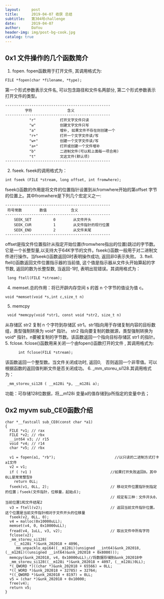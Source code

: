 ```yaml
---
layout:     post
title:      2019-04-07 收获 总结
subtitle:   第304号challenge
date:       2019-04-07
author:     DaYou
header-img: img/post-bg-cook.jpg
catalog: true
---
```



## 0x1 文件操作的几个函数简介
1. fopen. fopen函数用于打开文件, 其调用格式为:
```
FILE *fopen(char *filename, *type);
```
第一个形式参数表示文件名, 可以包含路径和文件名两部分, 第二个形式参数表示打开文件的类型。
```
------------------------------------------------
         字符                含义
------------------------------------------------
           "r"           打开文字文件只读
           "w"           创建文字文件只写
           "a"           增补, 如果文件不存在则创建一个
           "r+"          打开一个文字文件读/写
           "w+"          创建一个文字文件读/写
           "a+"          打开或创建一个文件增补
           "b"           二进制文件(可以和上面每一项合用)
           "t"           文这文件(默认项)
------------------------------------------------
```
2. fseek.  fseek的调用格式为：
```
int fseek (FILE *stream, long offset, int fromwhere); 
```
fseek()函数的作用是将文件的位置指针设置到从fromwhere开始的第offset 字节的位置上。其中fromwhere是下列几个宏定义之一:
```
------------------------------------------------
 符号常数        数值           含义
------------------------------------------------
    SEEK_SET          0        从文件开头
    SEEK_CUR          1        从文件指针的现行位置
    SEEK_END          2        从文件末尾 
------------------------------------------------
```
offset是指文件位置指针从指定开始位置(fromwhere指出的位置)跳过的字节数。它是一个长整型量,以支持大于64K字节的文件。fseek()函数一般用于对二进制文件进行操作。当fseek()函数返回0时表明操作成功, 返回非0表示失败。
3. ftell. ftell()函数返回文件位置指示器的当前值,  这个值是指示器从文件头开始算起的字节数, 返回的数为长整型数, 当返回-1时, 表明出现错误。其调用格式为：
```
 long ftell(FILE *stream);
```
4. memset.总的作用：将已开辟内存空间 s 的首 n 个字节的值设为值 c。
```
void *memset(void *s,int c,size_t n)
```
5. memcpy
```
 void *memcpy(void *str1, const void *str2, size_t n)
 ```
从存储区 str2 复制 n 个字符到存储区 str1。str1指向用于存储复制内容的目标数组，类型强制转换为 void* 指针。
str2 指向要复制的数据源，类型强制转换为 void* 指针。n要被复制的字节数。该函数返回一个指向目标存储区 str1 的指针。
5. fclose.  fclose()函数用来关闭一个由fopen()函数打开的文件 , 其调用格式为:
```
      int fclose(FILE *stream);
```
该函数返回一个整型数。当文件关闭成功时, 返回0,　否则返回一个非零值。可以根据函数的返回值判断文件是否关闭成功。
6. _mm_storeu_si128.其调用格式为：
```
 _mm_storeu_si128 ( __m128i *p, __m128i a);
 ```
功能：可存储128位数据，将__m128i 变量a的值存储到p所指定的变量中去；


## 0x2 myvm sub_CE0函数介绍
```
char *__fastcall sub_CE0(const char *a1)
{
  FILE *v1; // rax
  FILE *v2; // rbx
  __int64 v3; // r15
  void *v4; // r14
  char *v5; // rbx

  v1 = fopen(a1, "rb");                           //以只读的二进制方式打卡a1文件
  v2 = v1;
  if ( !v1 )                                    //如果打开失败返回0。其中0LL是常常整型0
    return 0LL;
  fseek(v1, 0LL, 2);                            // 移动文件位置指针到指定的位置；fseek(文件指针，位移量，起始点);
                                                // 规定有三种：文件开头0，当前位置1和文件结尾2
  v3 = ftell(v2);                               // 返回当前文件指针位置。这个位置是当前文件指针相对于文件开头的位移量
  fseek(v2, 0LL, 0);
  v4 = malloc(0x10000uLL);
  memset(v4, 0, 0x10000uLL);
  fread(v4, 1uLL, v3, v2);                      // 取出文件中所有字符
  fclose(v2);
  _mm_storeu_si128(
    (__m128i *)&unk_202018 + 4096,
    _mm_unpacklo_epi64((__m128i)(unsigned __int64)&unk_202018, (__m128i)((unsigned __int64)&unk_202018 + 0x8000)));
  memcpy(&unk_202018, v4, 0x10000uLL);//将数据存储到&unk_202018中
  _mm_storeu_si128((__m128i *)&unk_202018 + 4097, (__m128i)0LL);
  *(_QWORD *)((char *)&unk_202018 + 65566) = 0LL;
  *((_WORD *)&unk_202018 + 32785) = 32764;
  *((_QWORD *)&unk_202018 + 8197) = 0LL;
  v5 = (char *)&unk_202018 + 0x10000;
  free(v4);
  return v5;
}
```